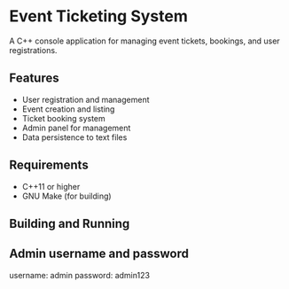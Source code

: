 # Event Ticketing System

A C++ console application for managing event tickets, bookings, and user registrations.

## Features
- User registration and management
- Event creation and listing
- Ticket booking system
- Admin panel for management
- Data persistence to text files

## Requirements
- C++11 or higher
- GNU Make (for building)

## Building and Running
## Admin username and password
username: admin
password: admin123
